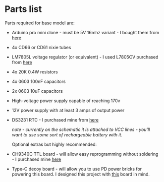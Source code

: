# Parts list

Parts required for base model are:

* Arduino pro mini clone - must be 5V 16mhz variant - I bought them from [here](https://www.aliexpress.com/item/32966475348.html)

* 4x CD66 or CD61 nixie tubes

* LM7805L voltage regulator (or equivalent) - I used L7805CV purchased from [here](https://www.aliexpress.com/item/32549779686.html)

* 4x 20K 0.4W resistors

* 4x 0603 100nF capacitors

* 2x 0603 10uF capacitors

* High-voltage power supply capable of reaching 170v

* 12V power supply with at least 3 amps of output power

* DS3231 RTC - I purchased mine from [here](https://www.aliexpress.com/item/1005007091017702.html)

  *note - currently on the schematic it is attached to VCC lines - you'll want to use some sort of rechargeable battery with it.*

  Optional extras but highly recommended:

* CH9340C TTL board - will allow easy reprogramming without soldering - I purchased mine [here](https://www.aliexpress.com/item/4001214247042.html)

* Type-C decoy board - will allow you to use PD power bricks for powering this board. I designed this project with [this](https://www.aliexpress.com/item/1005005492367745.html) board in mind.

